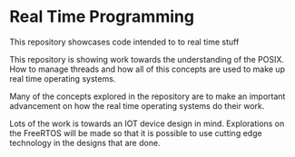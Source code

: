 # Real Time Programming

This repository showcases code intended to to real time stuff

This repository is showing work towards the understanding of the POSIX. How to manage threads and how all of this concepts are used to make up real time operating systems.

Many of the concepts explored in the repository are to make an important advancement on how the real time operating systems do their work.

Lots of the work is towards an IOT device design in mind. Explorations on the FreeRTOS will be made so that it is possible to use cutting edge technology in the designs that are done.
